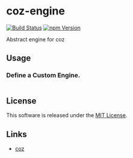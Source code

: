 coz-engine
==========

<!---
This file is generated by ape-tmpl. Do not update manually.
--->

<!-- Badge Start -->
<a name="badges"></a>

[![Build Status][bd_travis_shield_url]][bd_travis_url]
[![npm Version][bd_npm_shield_url]][bd_npm_url]

[bd_repo_url]: https://github.com/coz-labo/coz-engine
[bd_travis_url]: http://travis-ci.org/coz-labo/coz-engine
[bd_travis_shield_url]: http://img.shields.io/travis/coz-labo/coz-engine.svg?style=flat
[bd_travis_com_url]: http://travis-ci.com/coz-labo/coz-engine
[bd_travis_com_shield_url]: https://api.travis-ci.com/coz-labo/coz-engine.svg?token=
[bd_license_url]: https://github.com/coz-labo/coz-engine/blob/master/LICENSE
[bd_codeclimate_url]: http://codeclimate.com/github/coz-labo/coz-engine
[bd_codeclimate_shield_url]: http://img.shields.io/codeclimate/github/coz-labo/coz-engine.svg?style=flat
[bd_codeclimate_coverage_shield_url]: http://img.shields.io/codeclimate/coverage/github/coz-labo/coz-engine.svg?style=flat
[bd_gemnasium_url]: https://gemnasium.com/coz-labo/coz-engine
[bd_gemnasium_shield_url]: https://gemnasium.com/coz-labo/coz-engine.svg
[bd_npm_url]: http://www.npmjs.org/package/coz-engine
[bd_npm_shield_url]: http://img.shields.io/npm/v/coz-engine.svg?style=flat
[bd_standard_url]: http://standardjs.com/
[bd_standard_shield_url]: https://img.shields.io/badge/code%20style-standard-brightgreen.svg

<!-- Badge End -->


<!-- Description Start -->
<a name="description"></a>

Abstract engine for coz

<!-- Description End -->




<!-- Sections Start -->
<a name="sections"></a>

<!-- Section from "doc/guides/02.Usage.md.hbs" Start -->

<a name="section-doc-guides-02-usage-md"></a>

Usage
----

### Define a Custom Engine.

```javascript

```


<!-- Section from "doc/guides/02.Usage.md.hbs" End -->


<!-- Sections Start -->


<!-- LICENSE Start -->
<a name="license"></a>

License
-------
This software is released under the [MIT License](https://github.com/coz-labo/coz-engine/blob/master/LICENSE).

<!-- LICENSE End -->


<!-- Links Start -->
<a name="links"></a>

Links
------

+ [coz][coz_url]

[coz_url]: https://github.com/coz-labo/coz

<!-- Links End -->
